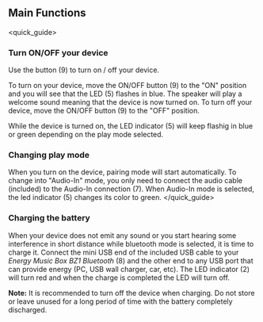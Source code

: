 ## Main Functions
<quick_guide>
### Turn ON/OFF your device

Use the button (9) to turn on / off your device.

To turn on your device, move the ON/OFF button (9) to the "ON" position and you will see that the LED (5) flashes in blue. The speaker will play a welcome sound meaning that the device is now turned on.
To turn off your device, move the ON/OFF button (9) to the "OFF" position.

While the device is turned on, the LED indicator (5) will keep flashig in blue or green depending on the play mode selected.

### Changing play mode

When you turn on the device, pairing mode will start automatically. To change into "Audio-In" mode, you only need to connect the audio cable (included) to the Audio-In connection (7). 
When Audio-In mode is selected, the led indicator (5) changes its color to green.
</quick_guide>

### Charging the battery

When your device does not emit any sound or you start hearing some interference in short distance while bluetooth mode is selected, it is time to charge it. Connect the mini USB end of the included USB cable to your *Energy Music Box BZ1 Bluetooth* (8) and the other end to any USB port that can provide energy (PC, USB wall charger, car, etc). The LED indicator (2) will turn red and when the charge is completed the LED will turn off.

**Note:** It is recommended to turn off the device when charging. Do not store or leave unused for a long period of time with the battery completely discharged.
